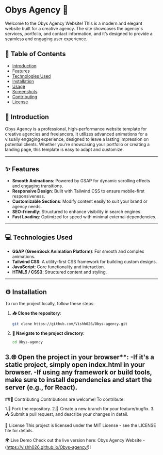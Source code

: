 # Obys Agency 🚀

Welcome to the Obys Agency Website! This is a modern and elegant website built for a creative agency. The site showcases the agency's services, portfolio, and contact information, and it’s designed to provide a seamless and engaging user experience.

## 📖 Table of Contents
- [Introduction](#introduction)
- [Features](#features)
- [Technologies Used](#technologies-used)
- [Installation](#installation)
- [Usage](#usage)
- [Screenshots](#screenshots)
- [Contributing](#contributing)
- [License](#license)
  
## 📝 Introduction

Obys Agency is a professional, high-performance website template for creative agencies and freelancers. It utilizes advanced animations for a visually engaging experience, designed to leave a lasting impression on potential clients. Whether you're showcasing your portfolio or creating a landing page, this template is easy to adapt and customize.

---

## ✨ Features

- **Smooth Animations**: Powered by GSAP for dynamic scrolling effects and engaging transitions.
- **Responsive Design**: Built with Tailwind CSS to ensure mobile-first responsiveness.
- **Customizable Sections**: Modify content easily to suit your brand or agency needs.
- **SEO-friendly**: Structured to enhance visibility in search engines.
- **Fast Loading**: Optimized for speed with minimal external dependencies.

---
## 💻 Technologies Used

- **GSAP (GreenSock Animation Platform)**: For smooth and complex animations.
- **Tailwind CSS**: A utility-first CSS framework for building custom designs.
- **JavaScript**: Core functionality and interaction.
- **HTML5 / CSS3**: Structured content and styling.

---
## ⚙️ Installation

To run the project locally, follow these steps:

1. **📥 Clone the repository**:
   ```bash
   git clone https://github.com/Vishh026/Obys-agency.git
2. **🔧 Navigate to the project directory**:
	 ```bash
  	 cd Obys-agency
3.🌐 Open the project in your browser**:
	-If it's a static project, simply open index.html in your browser.
    -If using any framework or build tools, make sure to install dependencies and start the 
     server (e.g., for React).
---
                                
##🤝 Contributing
Contributions are welcome! To contribute:

1.🍴 Fork the repository.
2.🔨 Create a new branch for your feature/bugfix.
3.📤 Submit a pull request, and describe your changes in detail.

📄 License
This project is licensed under the MIT License - see the LICENSE file for details.

🌍 Live Demo
Check out the live version here: Obys Agency Website -(https://vishh026.github.io/Obys-agency/)!

